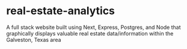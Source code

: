 # real-estate-analytics
A full stack website built using Next, Express, Postgres, and Node that graphically displays valuable real estate data/information within the Galveston, Texas area
